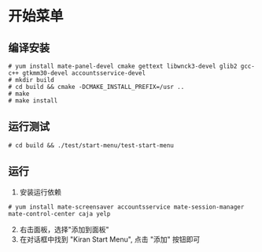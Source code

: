 # 开始菜单

## 编译安装
```
# yum install mate-panel-devel cmake gettext libwnck3-devel glib2 gcc-c++ gtkmm30-devel accountsservice-devel 
# mkdir build
# cd build && cmake -DCMAKE_INSTALL_PREFIX=/usr ..
# make
# make install
```

## 运行测试
```
# cd build && ./test/start-menu/test-start-menu
```

## 运行
1. 安装运行依赖

```
# yum install mate-screensaver accountsservice mate-session-manager mate-control-center caja yelp
```

2. 右击面板，选择"添加到面板"
3. 在对话框中找到 "Kiran Start Menu", 点击 "添加" 按钮即可
